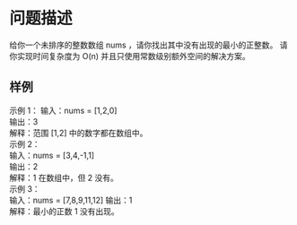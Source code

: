 # 问题描述
给你一个未排序的整数数组 nums ，请你找出其中没有出现的最小的正整数。 
请你实现时间复杂度为 O(n) 并且只使用常数级别额外空间的解决方案。 
## 样例 
示例 1： 
输入：nums = [1,2,0]  
输出：3  
解释：范围 [1,2] 中的数字都在数组中。  
示例 2：  
输入：nums = [3,4,-1,1]  
输出：2  
解释：1 在数组中，但 2 没有。  
示例 3：  
输入：nums = [7,8,9,11,12] 
输出：1  
解释：最小的正数 1 没有出现。 
